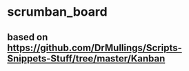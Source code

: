 # scrumban_board
## based on https://github.com/DrMullings/Scripts-Snippets-Stuff/tree/master/Kanban
